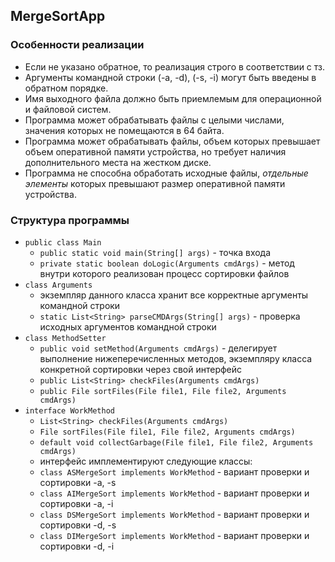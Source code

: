 ## MergeSortApp
 
### Особенности реализации
- Если не указано обратное, то реализация строго в соответствии с тз.
- Аргументы командной строки (-a, -d), (-s, -i) могут быть введены в обратном порядке.
- Имя выходного файла должно быть приемлемым для операционной и файловой систем.
- Программа может обрабатывать файлы с целыми числами, значения которых не помещаются в 64 байта.
- Программа может обрабатывать файлы, объем которых превышает объем оперативной памяти устройства, но требует наличия дополнительного места на жестком диске.
- Программа не способна обработать исходные файлы, _отдельные элементы_ которых превышают размер оперативной памяти устройства.

### Структура программы
- `public class Main`
    - `public static void main(String[] args)` - точка входа
    - `private static boolean doLogic(Arguments cmdArgs)` - метод внутри которого реализован процесс сортировки файлов
- `class Arguments` 
    - экземпляр данного класса хранит все корректные аргументы командной строки
    - `static List<String> parseCMDArgs(String[] args)` - проверка исходных аргументов командной строки
- `class MethodSetter` 
    - `public void setMethod(Arguments cmdArgs)` - делегирует выполнение нижеперечисленных методов, экземпляру класса конкретной сортировки через свой интерфейс
    - `public List<String> checkFiles(Arguments cmdArgs)`
    - `public File sortFiles(File file1, File file2, Arguments cmdArgs)`
- `interface WorkMethod`
    - `List<String> checkFiles(Arguments cmdArgs)`
    - `File sortFiles(File file1, File file2, Arguments cmdArgs)`
    - `default void collectGarbage(File file1, File file2, Arguments cmdArgs)`
    - интерфейс имплементируют следующие классы:
    - `class ASMergeSort implements WorkMethod` - вариант проверки и сортировки -a, -s
    - `class AIMergeSort implements WorkMethod` - вариант проверки и сортировки -a, -i
    - `class DSMergeSort implements WorkMethod` - вариант проверки и сортировки -d, -s
    - `class DIMergeSort implements WorkMethod` - вариант проверки и сортировки -d, -i
